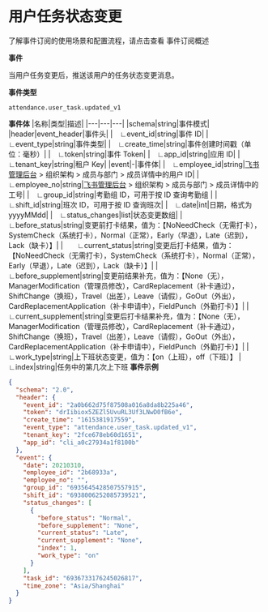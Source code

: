 # 用户任务状态变更
<md-alert type="tip">
了解事件订阅的使用场景和配置流程，请点击查看 事件订阅概述
</md-alert>

**事件**

当用户任务变更后，推送该用户的任务状态变更消息。

**事件类型**

`attendance.user_task.updated_v1`

**事件体**
|名称|类型|描述|
|---|---|---|
|schema|string|事件模式|
|header|event_header|事件头|
|&emsp;∟event_id|string|事件 ID|
|&emsp;∟event_type|string|事件类型|
|&emsp;∟create_time|string|事件创建时间戳（单位：毫秒）|
|&emsp;∟token|string|事件 Token|
|&emsp;∟app_id|string|应用 ID|
|&emsp;∟tenant_key|string|租户 Key|
|event|-|事件体|
|&emsp;∟employee_id|string|[飞书管理后台](https://example.feishu.cn/admin/contacts/departmentanduser) > 组织架构 > 成员与部门 > 成员详情中的用户 ID|
|&emsp;∟employee_no|string|[飞书管理后台](https://example.feishu.cn/admin/contacts/departmentanduser) > 组织架构 > 成员与部门 > 成员详情中的工号|
|&emsp;∟group_id|string|考勤组 ID，可用于按 ID 查询考勤组 |
|&emsp;∟shift_id|string|班次 ID，可用于按 ID 查询班次|
|&emsp;∟date|int|日期，格式为yyyyMMdd|
|&emsp;∟status_changes|list|状态变更数组|
|&emsp;&emsp;∟before_status|string|变更前打卡结果，值为：【NoNeedCheck（无需打卡），SystemCheck（系统打卡），Normal（正常），Early（早退），Late（迟到），Lack（缺卡）】|
|&emsp;&emsp;∟current_status|string|变更后打卡结果，值为：【NoNeedCheck（无需打卡），SystemCheck（系统打卡），Normal（正常），Early（早退），Late（迟到），Lack（缺卡）】|
|&emsp;&emsp;∟before_supplement|string|变更前结果补充，值为：【None（无），ManagerModification（管理员修改），CardReplacement（补卡通过），ShiftChange（换班），Travel（出差），Leave（请假），GoOut（外出），CardReplacementApplication（补卡申请中），FieldPunch（外勤打卡）】|
|&emsp;&emsp;∟current_supplement|string|变更后打卡结果补充，值为：【None（无），ManagerModification（管理员修改），CardReplacement（补卡通过），ShiftChange（换班），Travel（出差），Leave（请假），GoOut（外出），CardReplacementApplication（补卡申请中），FieldPunch（外勤打卡）】|
|&emsp;&emsp;∟work_type|string|上下班状态变更，值为：【on（上班），off（下班）】
|&emsp;&emsp;∟index|string|任务中的第几次上下班
**事件示例**
```json
{
  "schema": "2.0",
  "header": {
    "event_id": "2a0b662d75f87508a016a8da8b225a46",
    "token": "drIibiox5ZEZl5UvuRL3Uf3LNwD0fB6e",
    "create_time": "1615381917559",
    "event_type": "attendance.user_task.updated_v1",
    "tenant_key": "2fce678eb60d1651",
    "app_id": "cli_a0c27934a1f8100b"
  },
  "event": {
    "date": 20210310,
    "employee_id": "2b68933a",
    "employee_no": "",
    "group_id": "6935645428507557915",
    "shift_id": "6938006252085739521",
    "status_changes": [
      {
        "before_status": "Normal",
        "before_supplement": "None",
        "current_status": "Late",
        "current_supplement": "None",
        "index": 1,
        "work_type": "on"
      }
    ],
    "task_id": "6936733176245026817",
    "time_zone": "Asia/Shanghai"
  }
}
```
